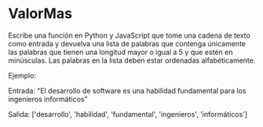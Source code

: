 # ValorMas
Escribe una función en Python y JavaScript que tome una cadena de texto como entrada y devuelva una lista de palabras que contenga únicamente las palabras que  tienen una longitud mayor o igual a 5 y que estén en minúsculas. Las palabras en la lista deben estar ordenadas alfabéticamente. 

Ejemplo: 

Entrada: "El desarrollo de software es una habilidad fundamental para los ingenieros informáticos" 


 


Salida: ['desarrollo', 'habilidad', 'fundamental', 'ingenieros', 'informáticos'] 

